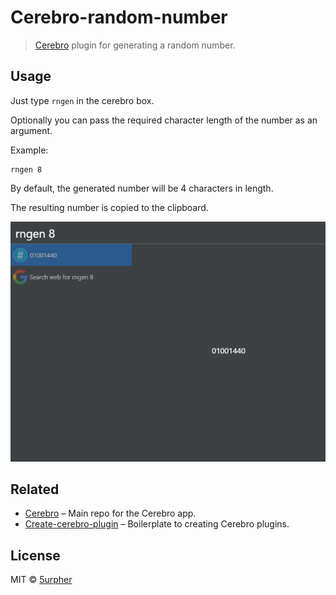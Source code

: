 # Cerebro-random-number

> [Cerebro](http://www.cerebroapp.com) plugin for generating a random number.

## Usage

 Just type ```rngen``` in the cerebro box.

 Optionally you can pass the required character length of the number as an argument.

 Example:

 ```
 rngen 8
 ```

 By default, the generated number will be 4 characters in length.

 The resulting number is copied to the clipboard.

 ![](screenshot.png)


## Related

* [Cerebro](http://github.com/KELiON/cerebro) – Main repo for the Cerebro app.
* [Create-cerebro-plugin](https://github.com/KELiON/create-cerebro-plugin) – Boilerplate to creating Cerebro plugins.

## License
MIT © [5urpher](https://github.com/5urpher)